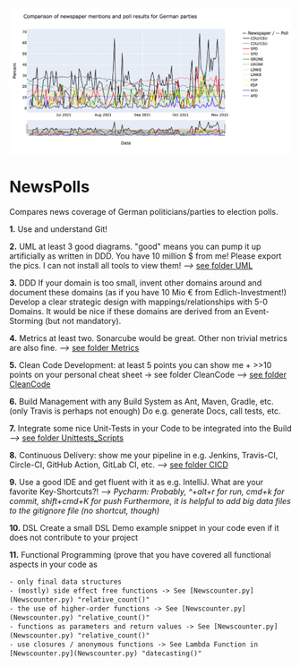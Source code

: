 ![alt text](https://raw.githubusercontent.com/SamiNenno/NewsPoll/master/Images/Front_Image.png)


# NewsPolls


Compares news coverage of German politicians/parties to election polls.




**1.** Use and understand Git!

**2.** UML at least 3 good diagrams. "good" means you can pump it up artificially as written in DDD. You have 10 million $ from me! Please export the pics. I can not install all tools to view them!
    *-->* [see folder UML](UML)

**3.** DDD If your domain is too small, invent other domains around and document these domains (as if you have 10 Mio € from Edlich-Investment!) Develop a clear strategic design with mappings/relationships with 5-0 Domains. It would be nice if these domains are derived from an Event-Storming (but not mandatory).

**4.** Metrics at least two. Sonarcube would be great. Other non trivial metrics are also fine.
    *-->* [see folder Metrics](Metrics)

**5.** Clean Code Development: at least 5 points you can show me + >>10 points on your personal cheat sheet -> see folder CleanCode
    *-->* [see folder CleanCode](CleanCode)

**6.** Build Management with any Build System as Ant, Maven, Gradle, etc. (only Travis is perhaps not enough) Do e.g. generate Docs, call tests, etc.

**7.** Integrate some nice Unit-Tests in your Code to be integrated into the Build
    *-->* [see folder Unittests_Scripts](Unittests_Scripts)

**8.** Continuous Delivery: show me your pipeline in e.g. Jenkins, Travis-CI, Circle-CI, GitHub Action, GitLab CI, etc.
    *-->* [see folder CICD](CICD)

**9.** Use a good IDE and get fluent with it as e.g. IntelliJ. What are your favorite Key-Shortcuts?!
    *--> Pycharm: Probably, ^+alt+r for run, cmd+k for commit, shift+cmd+K for push
        Furthermore, it is helpful to add big data files to the gitignore file (no shortcut, though)*

**10.** DSL Create a small DSL Demo example snippet in your code even if it does not contribute to your project

**11.** Functional Programming (prove that you have covered all functional aspects in your code as

    - only final data structures
    - (mostly) side effect free functions -> See [Newscounter.py](Newscounter.py) "relative_count()"
    - the use of higher-order functions -> See [Newscounter.py](Newscounter.py) "relative_count()"
    - functions as parameters and return values -> See [Newscounter.py](Newscounter.py) "relative_count()"
    - use closures / anonymous functions -> See Lambda Function in [Newscounter.py](Newscounter.py) "datecasting()"